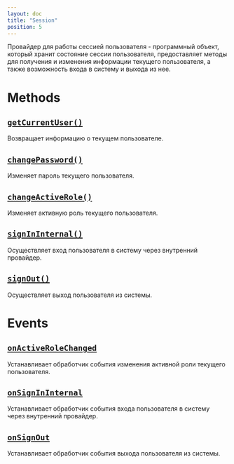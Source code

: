 ```yaml
---
layout: doc
title: "Session"
position: 5
---
```


Провайдер для работы сессией пользователя - программный объект, который хранит состояние сессии
пользователя, предоставляет методы для получения и изменения информации текущего пользователя,
а также возможность входа в систему и выхода из нее.

# Methods

## [`getCurrentUser()`](Session.getCurrentUser/)

Возвращает информацию о текущем пользователе.

## [`changePassword()`](Session.changePassword/)

Изменяет пароль текущего пользователя.

## [`changeActiveRole()`](Session.changeActiveRole/)

Изменяет активную роль текущего пользователя.

## [`signInInternal()`](Session.signInInternal/)

Осуществляет вход пользователя в систему через внутренний провайдер.

## [`signOut()`](Session.signOut/)

Осуществляет выход пользователя из системы.

# Events

## [`onActiveRoleChanged`](Session.onActiveRoleChanged/)

Устанавливает обработчик события изменения активной роли текущего пользователя.

## [`onSignInInternal`](Session.onSignInInternal/)

Устанавливает обработчик события входа пользователя в систему через внутренний провайдер.

## [`onSignOut`](Session.onSignOut/)

Устанавливает обработчик события выхода пользователя из системы.
